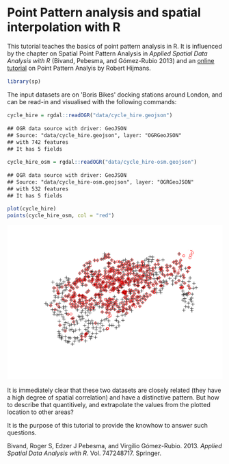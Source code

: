 Point Pattern analysis and spatial interpolation with R
================

This tutorial teaches the basics of point pattern analysis in R. It is influenced by the chapter on Spatial Point Pattern Analysis in *Applied Spatial Data Analysis with R* (Bivand, Pebesma, and Gómez-Rubio 2013) and an [online tutorial](http://rspatial.org/analysis/rst/8-pointpat.html) on Point Pattern Analyis by Robert Hijmans.

``` r
library(sp)
```

The input datasets are on 'Boris Bikes' docking stations around London, and can be read-in and visualised with the following commands:

``` r
cycle_hire = rgdal::readOGR("data/cycle_hire.geojson")
```

    ## OGR data source with driver: GeoJSON 
    ## Source: "data/cycle_hire.geojson", layer: "OGRGeoJSON"
    ## with 742 features
    ## It has 5 fields

``` r
cycle_hire_osm = rgdal::readOGR("data/cycle_hire-osm.geojson")
```

    ## OGR data source with driver: GeoJSON 
    ## Source: "data/cycle_hire-osm.geojson", layer: "OGRGeoJSON"
    ## with 532 features
    ## It has 5 fields

``` r
plot(cycle_hire)
points(cycle_hire_osm, col = "red")
```

![](point-pattern_files/figure-markdown_github/cycle-hire1-1.png)

It is immediately clear that these two datasets are closely related (they have a high degree of spatial correlation) and have a distinctive pattern. But how to describe that quantitively, and extrapolate the values from the plotted location to other areas?

It is the purpose of this tutorial to provide the knowhow to answer such questions.

Bivand, Roger S, Edzer J Pebesma, and Virgilio Gómez-Rubio. 2013. *Applied Spatial Data Analysis with R*. Vol. 747248717. Springer.
